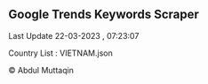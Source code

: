 

## Google Trends Keywords Scraper 
 
Last Update 22-03-2023 , 07:23:07

Country List :
VIETNAM.json



© Abdul Muttaqin 
